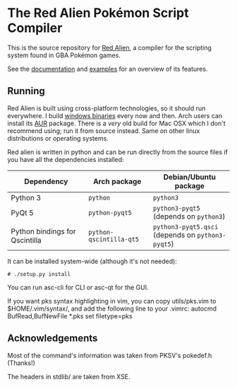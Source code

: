 # The Red Alien Pokémon Script Compiler

This is the source repository for [Red Alien], a
compiler for the scripting system found in GBA Pokémon games.

See the [documentation] and [examples] for an overview of its
features.

[Red Alien]: http://www.cosarara.me/redalien/
[documentation]: http://www.cosarara.me/redalien/#docs
[examples]: examples/

## Running

Red Alien is built using cross-platform technologies, so it should run
everywhere. I build [windows binaries] every now and then.
Arch users can install its [AUR] package.
There is a *very* old build for Mac OSX which I don't recommend using;
run it from source instead. Same on other linux distributions or
operating systems.

[windows binaries]: http://www.cosarara.me/redalien/#windows
[AUR]: https://aur.archlinux.org/packages/red-alien/

Red alien is written in python and can be run directly from the
source files if you have all the dependencies installed:

Dependency | Arch package   | Debian/Ubuntu package
---------- | -------------- | ---------------------
Python 3   | `python`       | `python3`
PyQt 5     | `python-pyqt5` | `python3-pyqt5`<br>(depends on `python3`)
Python bindings for Qscintilla | `python-qscintilla-qt5` | `python3-pyqt5.qsci`<br>(depends on `python3-pyqt5`)

It can be installed system-wide (although it's not needed):

    # ./setup.py install

You can run asc-cli for CLI or asc-qt for the GUI.

If you want pks syntax highlighting in vim, you can copy utils/pks.vim to
$HOME/.vim/syntax/, and add the following line to your .vimrc:
autocmd BufRead,BufNewFile *.pks set filetype=pks

## Acknowledgements

Most of the command's information was taken from PKSV's pokedef.h (Thanks!)

The headers in stdlib/ are taken from XSE.

